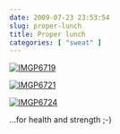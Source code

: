 ```yaml
---
date: 2009-07-23 23:53:54
slug: proper-lunch
title: Proper lunch
categories: [ "sweat" ]
---
```


[![IMGP6719](http://farm3.static.flickr.com/2650/3735129829_fed6e57470_s.jpg)](http://www.flickr.com/photos/mloskot/3735129829/)

[![IMGP6721](http://farm3.static.flickr.com/2542/3735134519_6a4692650c_s.jpg)](http://www.flickr.com/photos/mloskot/3735134519/)

[![IMGP6724](http://farm4.static.flickr.com/3442/3735936566_35a48330f8_s.jpg)](http://www.flickr.com/photos/mloskot/3735936566/)









...for health and strength ;-)
